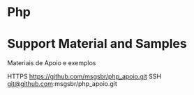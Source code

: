 # Php

Support Material and Samples
=============================
Materiais de Apoio e exemplos


HTTPS
https://github.com/msgsbr/php_apoio.git
SSH
git@github.com:msgsbr/php_apoio.git
